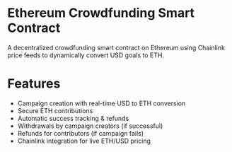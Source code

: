 # Ethereum Crowdfunding Smart Contract

A decentralized crowdfunding smart contract on Ethereum using Chainlink price feeds to dynamically convert USD goals to ETH.

# Features

- Campaign creation with real-time USD to ETH conversion
- Secure ETH contributions
- Automatic success tracking & refunds
- Withdrawals by campaign creators (if successful)
- Refunds for contributors (if campaign fails)
- Chainlink integration for live ETH/USD pricing
